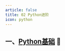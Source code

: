 ```yaml
---
article: false
title: 02 Python进阶
icon: python
---
```


## 一、[Python基础](/python/1、Python基础/)  :clown_face:
